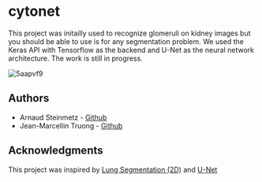 # cytonet

This project was initailly used to recognize glomeruli on kidney images but you should be able to use is for any segmentation problem. We used the Keras API with Tensorflow as the backend and U-Net as the neural network architecture.
The work is still in progress.

![5aapvf9](https://user-images.githubusercontent.com/9282351/31024416-a0677dae-a547-11e7-9d74-1a6bcdba868a.jpg)

## Authors

+ Arnaud Steinmetz - [Github](https://github.com/Saetlan)
+ Jean-Marcellin Truong - [Github](https://github.com/Ilusio)

## Acknowledgments
This project was inspired by [Lung Segmentation (2D)](https://github.com/imlab-uiip/lung-segmentation-2d) and [U-Net](https://lmb.informatik.uni-freiburg.de/people/ronneber/u-net/)
